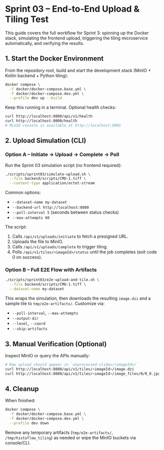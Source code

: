 # Sprint 03 – End-to-End Upload & Tiling Test

This guide covers the full workflow for Sprint 3: spinning up the Docker stack, simulating the
frontend upload, triggering the tiling microservice automatically, and verifying the results.

## 1. Start the Docker Environment

From the repository root, build and start the development stack (MinIO + Kotlin backend + Python tiling):

```bash
docker compose \
  -f docker/docker-compose.base.yml \
  -f docker/docker-compose.dev.yml \
  --profile dev up --build
```

Keep this running in a terminal. Optional health checks:

```bash
curl http://localhost:8080/api/v1/health
curl http://localhost:8000/health
# MinIO console is available at http://localhost:9001
```

## 2. Upload Simulation (CLI)

### Option A – Initiate → Upload → Complete → Poll

Run the Sprint 03 simulation script (no frontend required):

```bash
./scripts/sprint03/simulate-upload.sh \
  --file backend/scripts/CMU-1.tiff \
  --content-type application/octet-stream
```

Common options:

- `--dataset-name my-dataset`
- `--backend-url http://localhost:8080`
- `--poll-interval 5` (seconds between status checks)
- `--max-attempts 60`

The script:

1. Calls `/api/v1/uploads/initiate` to fetch a presigned URL.
2. Uploads the file to MinIO.
3. Calls `/api/v1/uploads/complete` to trigger tiling.
4. Polls `/api/v1/tiles/<imageId>/status` until the job completes (exit code 0 on success).

### Option B – Full E2E Flow with Artifacts

```bash
./scripts/sprint03/e2e-upload-and-tile.sh \
  --file backend/scripts/CMU-1.tiff \
  --dataset-name my-dataset
```

This wraps the simulation, then downloads the resulting `image.dzi` and a sample tile to
`tmp/e2e-artifacts/`. Customize via:

- `--poll-interval`, `--max-attempts`
- `--output-dir`
- `--level`, `--coord`
- `--skip-artifacts`

## 3. Manual Verification (Optional)

Inspect MinIO or query the APIs manually:

```bash
# Raw upload should appear in `unprocessed-slides/<imageId>/`
curl http://localhost:8080/api/v1/tiles/<imageId>/image.dzi
curl http://localhost:8080/api/v1/tiles/<imageId>/image_files/0/0_0.jpg --output /tmp/tile.jpg
```



## 4. Cleanup

When finished:

```bash
docker compose \
  -f docker/docker-compose.base.yml \
  -f docker/docker-compose.dev.yml \
  --profile dev down
```

Remove any temporary artifacts (`tmp/e2e-artifacts/`, `/tmp/histoflow_tiling`) as needed or wipe the
MinIO buckets via console/CLI.
